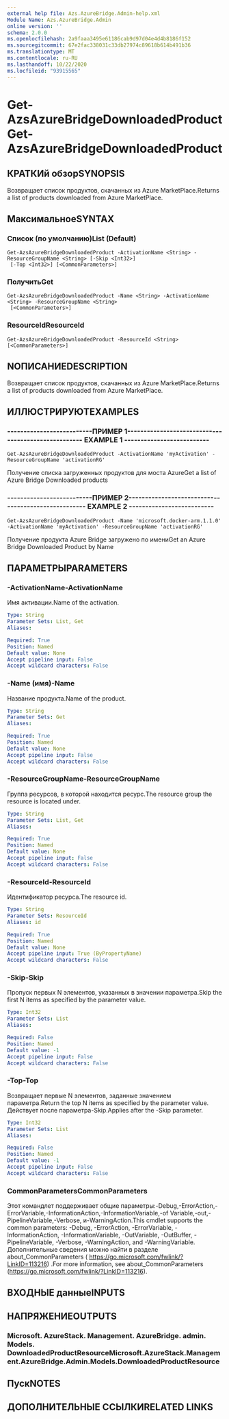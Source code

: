 ```yaml
---
external help file: Azs.AzureBridge.Admin-help.xml
Module Name: Azs.AzureBridge.Admin
online version: ''
schema: 2.0.0
ms.openlocfilehash: 2a9faaa3495e61186cab9d97d04e4d4b8186f152
ms.sourcegitcommit: 67e2fac338031c33db27974c89618b614b491b36
ms.translationtype: MT
ms.contentlocale: ru-RU
ms.lasthandoff: 10/22/2020
ms.locfileid: "93915565"
---
```

# <span data-ttu-id="73b69-101">Get-AzsAzureBridgeDownloadedProduct</span><span class="sxs-lookup"><span data-stu-id="73b69-101">Get-AzsAzureBridgeDownloadedProduct</span></span>

## <span data-ttu-id="73b69-102">КРАТКИй обзор</span><span class="sxs-lookup"><span data-stu-id="73b69-102">SYNOPSIS</span></span>
<span data-ttu-id="73b69-103">Возвращает список продуктов, скачанных из Azure MarketPlace.</span><span class="sxs-lookup"><span data-stu-id="73b69-103">Returns a list of products downloaded from Azure MarketPlace.</span></span>

## <span data-ttu-id="73b69-104">Максимальное</span><span class="sxs-lookup"><span data-stu-id="73b69-104">SYNTAX</span></span>

### <span data-ttu-id="73b69-105">Список (по умолчанию)</span><span class="sxs-lookup"><span data-stu-id="73b69-105">List (Default)</span></span>
```
Get-AzsAzureBridgeDownloadedProduct -ActivationName <String> -ResourceGroupName <String> [-Skip <Int32>]
 [-Top <Int32>] [<CommonParameters>]
```

### <span data-ttu-id="73b69-106">Получить</span><span class="sxs-lookup"><span data-stu-id="73b69-106">Get</span></span>
```
Get-AzsAzureBridgeDownloadedProduct -Name <String> -ActivationName <String> -ResourceGroupName <String>
 [<CommonParameters>]
```

### <span data-ttu-id="73b69-107">ResourceId</span><span class="sxs-lookup"><span data-stu-id="73b69-107">ResourceId</span></span>
```
Get-AzsAzureBridgeDownloadedProduct -ResourceId <String> [<CommonParameters>]
```

## <span data-ttu-id="73b69-108">NОПИСАНИЕ</span><span class="sxs-lookup"><span data-stu-id="73b69-108">DESCRIPTION</span></span>
<span data-ttu-id="73b69-109">Возвращает список продуктов, скачанных из Azure MarketPlace.</span><span class="sxs-lookup"><span data-stu-id="73b69-109">Returns a list of products downloaded from Azure MarketPlace.</span></span>

## <span data-ttu-id="73b69-110">ИЛЛЮСТРИРУЮТ</span><span class="sxs-lookup"><span data-stu-id="73b69-110">EXAMPLES</span></span>

### <span data-ttu-id="73b69-111">--------------------------ПРИМЕР 1--------------------------</span><span class="sxs-lookup"><span data-stu-id="73b69-111">-------------------------- EXAMPLE 1 --------------------------</span></span>
```
Get-AzsAzureBridgeDownloadedProduct -ActivationName 'myActivation' -ResourceGroupName 'activationRG'
```

<span data-ttu-id="73b69-112">Получение списка загруженных продуктов для моста Azure</span><span class="sxs-lookup"><span data-stu-id="73b69-112">Get a list of Azure Bridge Downloaded products</span></span>

### <span data-ttu-id="73b69-113">--------------------------ПРИМЕР 2--------------------------</span><span class="sxs-lookup"><span data-stu-id="73b69-113">-------------------------- EXAMPLE 2 --------------------------</span></span>
```
Get-AzsAzureBridgeDownloadedProduct -Name 'microsoft.docker-arm.1.1.0' -ActivationName 'myActivation' -ResourceGroupName 'activationRG'
```

<span data-ttu-id="73b69-114">Получение продукта Azure Bridge загружено по имени</span><span class="sxs-lookup"><span data-stu-id="73b69-114">Get an Azure Bridge Downloaded Product by Name</span></span>

## <span data-ttu-id="73b69-115">ПАРАМЕТРЫ</span><span class="sxs-lookup"><span data-stu-id="73b69-115">PARAMETERS</span></span>

### <span data-ttu-id="73b69-116">-ActivationName</span><span class="sxs-lookup"><span data-stu-id="73b69-116">-ActivationName</span></span>
<span data-ttu-id="73b69-117">Имя активации.</span><span class="sxs-lookup"><span data-stu-id="73b69-117">Name of the activation.</span></span>

```yaml
Type: String
Parameter Sets: List, Get
Aliases: 

Required: True
Position: Named
Default value: None
Accept pipeline input: False
Accept wildcard characters: False
```

### <span data-ttu-id="73b69-118">-Name (имя)</span><span class="sxs-lookup"><span data-stu-id="73b69-118">-Name</span></span>
<span data-ttu-id="73b69-119">Название продукта.</span><span class="sxs-lookup"><span data-stu-id="73b69-119">Name of the product.</span></span>

```yaml
Type: String
Parameter Sets: Get
Aliases: 

Required: True
Position: Named
Default value: None
Accept pipeline input: False
Accept wildcard characters: False
```

### <span data-ttu-id="73b69-120">-ResourceGroupName</span><span class="sxs-lookup"><span data-stu-id="73b69-120">-ResourceGroupName</span></span>
<span data-ttu-id="73b69-121">Группа ресурсов, в которой находится ресурс.</span><span class="sxs-lookup"><span data-stu-id="73b69-121">The resource group the resource is located under.</span></span>

```yaml
Type: String
Parameter Sets: List, Get
Aliases: 

Required: True
Position: Named
Default value: None
Accept pipeline input: False
Accept wildcard characters: False
```

### <span data-ttu-id="73b69-122">-ResourceId</span><span class="sxs-lookup"><span data-stu-id="73b69-122">-ResourceId</span></span>
<span data-ttu-id="73b69-123">Идентификатор ресурса.</span><span class="sxs-lookup"><span data-stu-id="73b69-123">The resource id.</span></span>

```yaml
Type: String
Parameter Sets: ResourceId
Aliases: id

Required: True
Position: Named
Default value: None
Accept pipeline input: True (ByPropertyName)
Accept wildcard characters: False
```

### <span data-ttu-id="73b69-124">-Skip</span><span class="sxs-lookup"><span data-stu-id="73b69-124">-Skip</span></span>
<span data-ttu-id="73b69-125">Пропуск первых N элементов, указанных в значении параметра.</span><span class="sxs-lookup"><span data-stu-id="73b69-125">Skip the first N items as specified by the parameter value.</span></span>

```yaml
Type: Int32
Parameter Sets: List
Aliases: 

Required: False
Position: Named
Default value: -1
Accept pipeline input: False
Accept wildcard characters: False
```

### <span data-ttu-id="73b69-126">-Top</span><span class="sxs-lookup"><span data-stu-id="73b69-126">-Top</span></span>
<span data-ttu-id="73b69-127">Возвращает первые N элементов, заданные значением параметра.</span><span class="sxs-lookup"><span data-stu-id="73b69-127">Return the top N items as specified by the parameter value.</span></span>
<span data-ttu-id="73b69-128">Действует после параметра-Skip.</span><span class="sxs-lookup"><span data-stu-id="73b69-128">Applies after the -Skip parameter.</span></span>

```yaml
Type: Int32
Parameter Sets: List
Aliases: 

Required: False
Position: Named
Default value: -1
Accept pipeline input: False
Accept wildcard characters: False
```

### <span data-ttu-id="73b69-129">CommonParameters</span><span class="sxs-lookup"><span data-stu-id="73b69-129">CommonParameters</span></span>
<span data-ttu-id="73b69-130">Этот командлет поддерживает общие параметры:-Debug,-ErrorAction,-ErrorVariable,-InformationAction,-InformationVariable,-of Variable,-out,-PipelineVariable,-Verbose, и-WarningAction.</span><span class="sxs-lookup"><span data-stu-id="73b69-130">This cmdlet supports the common parameters: -Debug, -ErrorAction, -ErrorVariable, -InformationAction, -InformationVariable, -OutVariable, -OutBuffer, -PipelineVariable, -Verbose, -WarningAction, and -WarningVariable.</span></span> <span data-ttu-id="73b69-131">Дополнительные сведения можно найти в разделе about_CommonParameters ( https://go.microsoft.com/fwlink/?LinkID=113216) .</span><span class="sxs-lookup"><span data-stu-id="73b69-131">For more information, see about_CommonParameters (https://go.microsoft.com/fwlink/?LinkID=113216).</span></span>

## <span data-ttu-id="73b69-132">ВХОДНЫЕ данные</span><span class="sxs-lookup"><span data-stu-id="73b69-132">INPUTS</span></span>

## <span data-ttu-id="73b69-133">НАПРЯЖЕНИЕ</span><span class="sxs-lookup"><span data-stu-id="73b69-133">OUTPUTS</span></span>

### <span data-ttu-id="73b69-134">Microsoft. AzureStack. Management. AzureBridge. admin. Models. DownloadedProductResource</span><span class="sxs-lookup"><span data-stu-id="73b69-134">Microsoft.AzureStack.Management.AzureBridge.Admin.Models.DownloadedProductResource</span></span>

## <span data-ttu-id="73b69-135">Пуск</span><span class="sxs-lookup"><span data-stu-id="73b69-135">NOTES</span></span>

## <span data-ttu-id="73b69-136">ДОПОЛНИТЕЛЬНЫЕ ССЫЛКИ</span><span class="sxs-lookup"><span data-stu-id="73b69-136">RELATED LINKS</span></span>

